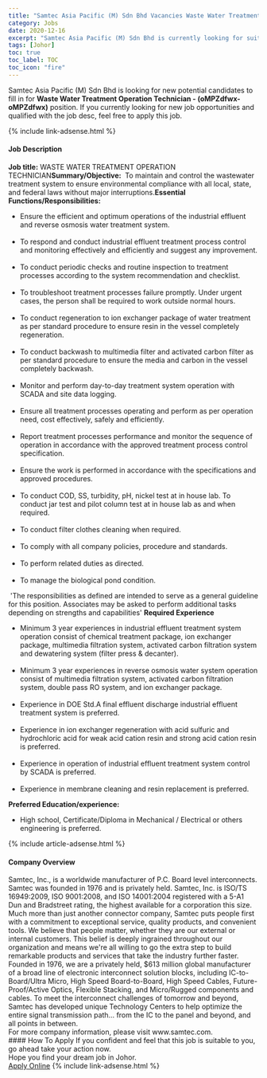 ```yaml
---
title: "Samtec Asia Pacific (M) Sdn Bhd Vacancies Waste Water Treatment Operation Technician - (oMPZdfwx-oMPZdfwx)" 
category: Jobs 
date: 2020-12-16 
excerpt: "Samtec Asia Pacific (M) Sdn Bhd is currently looking for suitable person to fill in the Waste Water Treatment Operation Technician - (oMPZdfwx-oMPZdfwx) which positioned at Johor" 
tags: [Johor] 
toc: true 
toc_label: TOC 
toc_icon: "fire" 
--- 
```


<p>Samtec Asia Pacific (M) Sdn Bhd is looking for new potential candidates to fill in for <b>Waste Water Treatment Operation Technician - (oMPZdfwx-oMPZdfwx)</b> position. If you currently looking for new job opportunities and qualified with the job desc, feel free to apply this job.
</p>{% include link-adsense.html %} 
<div><div><div><h4>Job Description</h4></div></div><div><div><span><div><div><strong>Job title:</strong>&#160;WASTE WATER TREATMENT OPERATION TECHNICIAN<strong>Summary/Objective:</strong>&#160; To maintain and control the wastewater treatment system to ensure environmental compliance with all local, state, and federal laws without major interruptions.<strong>Essential Functions/Responsibilities:</strong><ul><li>Ensure the efficient and optimum operations of the industrial effluent and reverse osmosis water treatment system.</li><br><li>To respond and conduct industrial effluent treatment process control and monitoring effectively and efficiently and suggest any improvement.</li><br><li>To conduct periodic checks and routine inspection to treatment processes according to the system recommendation and checklist.</li><br><li>To troubleshoot treatment processes failure promptly. Under urgent cases, the person shall be required to work outside normal hours.</li><br><li>To conduct regeneration to ion exchanger package of water treatment as per standard procedure to ensure resin in the vessel completely regeneration.</li><br><li>To conduct backwash to multimedia filter and activated carbon filter as per standard procedure to ensure the media and carbon in the vessel completely backwash.</li><br><li>Monitor and perform day-to-day treatment system operation with SCADA and site data logging.</li><br><li>Ensure all treatment processes operating and perform as per operation need, cost effectively, safely and efficiently.</li><br><li>Report treatment processes performance and monitor the sequence of operation in accordance with the approved treatment process control specification.</li><br><li>Ensure the work is performed in accordance with the specifications and approved procedures.</li><br><li>To conduct COD, SS, turbidity, pH, nickel test at in house lab. To conduct jar test and pilot column test at in house lab as and when required.</li><br><li>To conduct filter clothes cleaning when required.</li><br><li>To comply with all company policies, procedure and standards.</li><br><li>To perform related duties as directed.</li><br><li>To manage the biological pond condition.</li></ul>&#160;'The responsibilities as defined are intended to serve as a general guideline for this position. Associates may be asked to perform additional tasks depending on strengths and capabilities'&#160;<strong>Required Experience</strong><ul><li>Minimum 3 year experiences in industrial effluent treatment system operation consist of chemical treatment package, ion exchanger package, multimedia filtration system, activated carbon filtration system and dewatering system (filter press &amp; decanter).</li><br><li>Minimum 3 year experiences in reverse osmosis water system operation consist of multimedia filtration system, activated carbon filtration system, double pass RO system, and ion exchanger package.</li><br><li>Experience in DOE Std.A final effluent discharge industrial effluent treatment system is preferred.</li><br><li>Experience in ion exchanger regeneration with acid sulfuric and hydrochloric acid for weak acid cation resin and strong acid cation resin is preferred.</li><br><li>Experience in operation of industrial effluent treatment system control by SCADA is preferred.</li><br><li>Experience in membrane cleaning and resin replacement is preferred.</li></ul><strong>Preferred Education/experience:</strong><ul><li>High school, Certificate/Diploma in Mechanical / Electrical or others engineering is preferred.</li></ul></div></div></span></div></div></div> 
{% include article-adsense.html %} 
<div><div><div><h4>Company Overview</h4></div></div><div><div><span><div><div>
<div>
		Samtec, Inc., is a worldwide manufacturer of P.C. Board level interconnects. Samtec was founded in 1976 and is privately held. Samtec, Inc. is ISO/TS 16949:2009, ISO 9001:2008, and ISO 14001:2004 registered with a 5-A1 Dun and Bradstreet rating, the highest available for a corporation this size.</div>
<div>
<div>
			Much more than just another connector company, Samtec puts people first with a commitment to exceptional service, quality products, and convenient tools. We believe that people matter, whether they are our external or internal customers. This belief is deeply ingrained throughout our organization and means we're all willing to go the extra step to build remarkable products and services that take the industry further faster.</div>
<div>
			Founded in 1976, we are a privately held, $613 million global manufacturer of a broad line of electronic interconnect solution blocks, including IC-to-Board/Ultra Micro, High Speed Board-to-Board, High Speed Cables, Future-Proof/Active Optics, Flexible Stacking, and Micro/Rugged components and cables. To meet the interconnect challenges of tomorrow and beyond, Samtec has developed unique Technology Centers to help optimize the entire signal transmission path&#8230; from the IC to the panel and beyond, and all points in between.</div>
</div>
<div>
		For more company information, please visit www.samtec.com.</div>
</div></div></span></div></div></div> 
#### How To Apply 
If you confident and feel that this job is suitable to you, go ahead take your action now. <br/> 
Hope you find your dream job in Johor. <br/> 
<a href="https://www.jobstreet.com.my/en/job/waste-water-treatment-operation-technician-ompzdfwx-ompzdfwx-4444366?jobId=jobstreet-my-job-4444366&sectionRank=22&token=0~857be0d2-4c99-4c85-b745-70acf10a1bcf&fr=SRP%20View%20In%20New%20Ta" class="btn btn--info" target="_blank" rel="nofollow noopenner">Apply Online</a> 
{% include link-adsense.html %} 